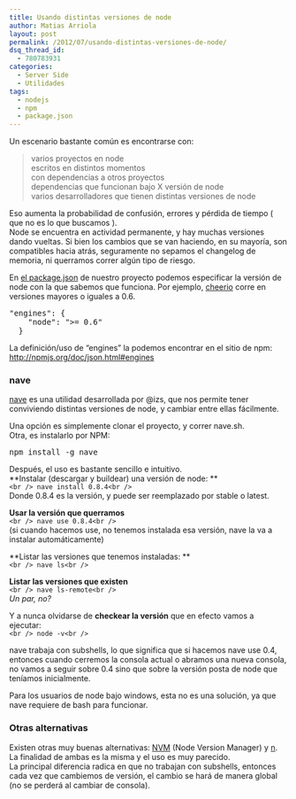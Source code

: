 ```yaml
---
title: Usando distintas versiones de node
author: Matias Arriola
layout: post
permalink: /2012/07/usando-distintas-versiones-de-node/
dsq_thread_id:
  - 780783931
categories:
  - Server Side
  - Utilidades
tags:
  - nodejs
  - npm
  - package.json
---
```

Un escenario bastante común es encontrarse con:

> varios proyectos en node  
> escritos en distintos momentos  
> con dependencias a otros proyectos  
> dependencias que funcionan bajo X versión de node  
> varios desarrolladores que tienen distintas versiones de node

Eso aumenta la probabilidad de confusión, errores y pérdida de tiempo ( que no es lo que buscamos ).  
Node se encuentra en actividad permanente, y hay muchas versiones dando vueltas. Si bien los cambios que se van haciendo, en su mayoría, son compatibles hacia atrás, seguramente no sepamos el changelog de memoria, ni querramos correr algún tipo de riesgo. 

En <a href="http://fernetjs.com/2011/12/la-era-del-package-json/" title="La era del package.json" target="_blank">el package.json</a> de nuestro proyecto podemos especificar la versión de node con la que sabemos que funciona. Por ejemplo, <a href="https://github.com/MatthewMueller/cheerio/blob/master/package.json" title="cheerio package.json" target="_blank">cheerio</a> corre en versiones mayores o iguales a 0.6.

<pre class="brush: jscript; title: ; notranslate" title="">"engines": {
    "node": "&gt;= 0.6"
  }
</pre>

La definición/uso de &#8220;engines&#8221; la podemos encontrar en el sitio de npm: <a href="http://npmjs.org/doc/json.html#engines" title="npm json-engines" target="_blank">http://npmjs.org/doc/json.html#engines</a>

### nave

<a href="https://github.com/isaacs/nave" title="nave" target="_blank">nave</a> es una utilidad desarrollada por @izs, que nos permite tener conviviendo distintas versiones de node, y cambiar entre ellas fácilmente.

Una opción es simplemente clonar el proyecto, y correr nave.sh.  
Otra, es instalarlo por NPM:

<pre class="brush: bash; title: ; notranslate" title="">npm install -g nave
</pre>

Después, el uso es bastante sencillo e intuitivo.  
**Instalar (descargar y buildear) una versión de node: **  
`<br />
nave install 0.8.4<br />
`  
Donde 0.8.4 es la versión, y puede ser reemplazado por stable o latest.

**Usar la versión que querramos**  
`<br />
nave use 0.8.4<br />
`  
(si cuando hacemos use, no tenemos instalada esa versión, nave la va a instalar automáticamente)

**Listar las versiones que tenemos instaladas: **  
`<br />
nave ls<br />
`

**Listar las versiones que existen**  
`<br />
nave ls-remote<br />
`  
*Un par, no?*

Y a nunca olvidarse de **checkear la versión** que en efecto vamos a ejecutar:  
`<br />
node -v<br />
`

nave trabaja con subshells, lo que significa que si hacemos nave use 0.4, entonces cuando cerremos la consola actual o abramos una nueva consola, no vamos a seguir sobre 0.4 sino que sobre la versión posta de node que teníamos inicialmente.

Para los usuarios de node bajo windows, esta no es una solución, ya que nave requiere de bash para funcionar.

### Otras alternativas

Existen otras muy buenas alternativas: <a href="https://github.com/creationix/nvm" title="nvm" target="_blank">NVM</a> (Node Version Manager) y <a href="https://github.com/visionmedia/n" title="n" target="_blank">n</a>. La finalidad de ambas es la misma y el uso es muy parecido.  
La principal diferencia radica en que no trabajan con subshells, entonces cada vez que cambiemos de versión, el cambio se hará de manera global (no se perderá al cambiar de consola).